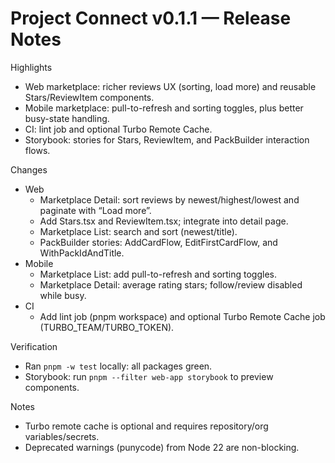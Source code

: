 # Project Connect v0.1.1 — Release Notes

Highlights
- Web marketplace: richer reviews UX (sorting, load more) and reusable Stars/ReviewItem components.
- Mobile marketplace: pull-to-refresh and sorting toggles, plus better busy-state handling.
- CI: lint job and optional Turbo Remote Cache.
- Storybook: stories for Stars, ReviewItem, and PackBuilder interaction flows.

Changes
- Web
  - Marketplace Detail: sort reviews by newest/highest/lowest and paginate with “Load more”.
  - Add Stars.tsx and ReviewItem.tsx; integrate into detail page.
  - Marketplace List: search and sort (newest/title).
  - PackBuilder stories: AddCardFlow, EditFirstCardFlow, and WithPackIdAndTitle.
- Mobile
  - Marketplace List: add pull-to-refresh and sorting toggles.
  - Marketplace Detail: average rating stars; follow/review disabled while busy.
- CI
  - Add lint job (pnpm workspace) and optional Turbo Remote Cache job (TURBO_TEAM/TURBO_TOKEN).

Verification
- Ran `pnpm -w test` locally: all packages green.
- Storybook: run `pnpm --filter web-app storybook` to preview components.

Notes
- Turbo remote cache is optional and requires repository/org variables/secrets.
- Deprecated warnings (punycode) from Node 22 are non-blocking.
